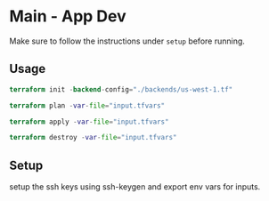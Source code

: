 # Main - App Dev

Make sure to follow the instructions under `setup` before running.

## Usage

``` terraform
terraform init -backend-config="./backends/us-west-1.tf"

terraform plan -var-file="input.tfvars"

terraform apply -var-file="input.tfvars"

terraform destroy -var-file="input.tfvars"
```

## Setup

setup the ssh keys using ssh-keygen and export env vars for inputs.
